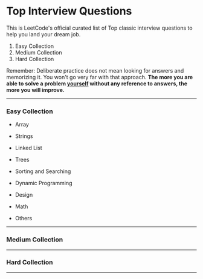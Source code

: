 # Top Interview Questions

This is LeetCode's official curated list of Top classic interview questions to help you land your dream job.

1. Easy Collection
2. Medium Collection
3. Hard Collection

Remember: Deliberate practice does not mean looking for answers and memorizing it. You won't go very far with that approach. **The more you are able to solve a problem <u>yourself</u> without any reference to answers, the more you will improve.**

------

###  Easy Collection

* Array

* Strings

* Linked List

* Trees

* Sorting and Searching

* Dynamic Programming

* Design

* Math

* Others

------

### Medium Collection

------

### Hard Collection

------

